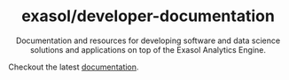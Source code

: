 <h1 align="center">exasol/developer-documentation</h1>

<p align="center">
Documentation and resources for developing software and data science solutions and applications on top of the Exasol Analytics Engine.
</p>

Checkout the latest [documentation](https://exasol.github.io/developer-documentation/).
